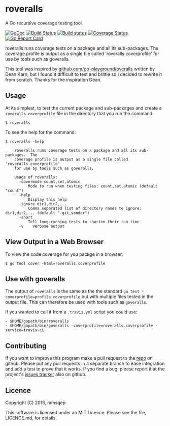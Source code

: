 roveralls
=========

A Go recursive coverage testing tool.

[![GoDoc](https://godoc.org/github.com/lawrencewoodman/roveralls?status.svg)](https://godoc.org/github.com/lawrencewoodman/roveralls)
[![Build Status](https://travis-ci.org/lawrencewoodman/roveralls.svg?branch=master)](https://travis-ci.org/lawrencewoodman/roveralls)
[![Build status](https://ci.appveyor.com/api/projects/status/5dcyd6wgu7fxt538?svg=true)](https://ci.appveyor.com/project/lawrencewoodman/roveralls)
[![Coverage Status](https://coveralls.io/repos/lawrencewoodman/roveralls/badge.svg?branch=master)](https://coveralls.io/r/lawrencewoodman/roveralls?branch=master)
[![Go Report Card](https://goreportcard.com/badge/github.com/lawrencewoodman/roveralls)](https://goreportcard.com/report/github.com/lawrencewoodman/roveralls)


roveralls runs coverage tests on a package and all its sub-packages.  The coverage profile is output as a single file called 'roveralls.coverprofile' for use by tools such as goveralls.

This tool was inspired by [github.com/go-playground/overalls](https://github.com/go-playground/overalls) written by Dean Karn, but I found it difficult to test and brittle so I decided to rewrite it from scratch.  Thanks for the inspiration Dean.

Usage
-----
At its simplest, to test the current package and sub-packages and create a `roveralls.coverprofile` file in the directory that you run the command:

    $ roveralls

To see the help for the command:

    $ roveralls -help

        roveralls runs coverage tests on a package and all its sub-packages.  The
        coverage profile is output as a single file called 'roveralls.coverprofile'
        for use by tools such as goveralls.

        Usage of roveralls:
          -covermode count,set,atomic
              Mode to run when testing files: count,set,atomic (default "count")
          -help
              Display this help
          -ignore dir1,dir2,...
              Comma separated list of directory names to ignore: dir1,dir2,... (default ".git,vendor")
          -short
              Tell long-running tests to shorten their run time
          -v	Verbose output


View Output in a Web Browser
----------------------------
To view the code coverage for you packge in a browser:

    $ go tool cover -html=roveralls.coverprofile

Use with goveralls
------------------
 The output of `roveralls` is the same as the the standard `go test -coverprofile=profile.coverprofile` but with multiple files tested in the output file.  This can therefore be used with tools such as `goveralls`.

If you wanted to call it from a `.travis.yml` script you could use:

    - $HOME/gopath/bin/roveralls
    - $HOME/gopath/bin/goveralls -coverprofile=roveralls.coverprofile -service=travis-ci

Contributing
------------

If you want to improve this program make a pull request to the [repo](https://github.com/lawrencewoodman/roveralls) on github.  Please put any pull requests in a separate branch to ease integration and add a test to prove that it works.  If you find a bug, please report it at the project's [issues tracker](https://github.com/lawrencewoodman/roveralls/issues) also on github.


Licence
-------
Copyright (C) 2016, mmsqep

This software is licensed under an MIT Licence.  Please see the file, LICENCE.md, for details.
